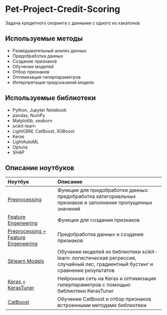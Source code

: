 # Pet-Project-Credit-Scoring
Задача кредитного скоринга с данными с одного из хакатонов
## Используемые методы 
* Разведывательный анализ данных
* Предобработка данных
* Создание признаков
* Обучение моделей
* Отбор признаков
* Оптимизация гиперпараметров
* Интерпретация предсказаний модели
## Используемые библиотеки
*  Python, Jupyter Notebook
*  pandas, NumPy
*  Matplotlib, seaborn
*  scikit-learn
*  LightGBM, CatBoost, XGBoost
*  Keras
*  LightAutoML
*  Optuna
*  SHAP
## Описание ноутбуков
| Ноутбук |  Описание |
| :----------------------------|:-----------|
| [Preprocessing](https://github.com/sfnga/Pet-Project-Credit-Scoring/blob/main/preprocessing/preprocessing.py)| Функции для предобработки данных: предобработка категориальных признаков и заполнение пропущенных значений|
| [Feature Engeneering](https://github.com/sfnga/Pet-Project-Credit-Scoring/blob/main/feature_engeneering/feature_engineering.py)| Функции для создания признаков|
| [Preprocessing + Feature Engeneering](https://github.com/sfnga/Pet-Project-Credit-Scoring/blob/main/feature_engeneering/feature_engeneering.ipynb)| Предобработка данных и создание признаков|
| [Sklearn Models](https://github.com/sfnga/Pet-Project-Credit-Scoring/blob/main/models/sklearn_models.ipynb)| Обучение моделей из библиотеки  scikit-learn: логистическая регрессия, случайный лес, градиентный бустинг и сравнение результатов|
| [Keras + KerasTuner](https://github.com/sfnga/Pet-Project-Credit-Scoring/blob/main/models/keras_nn.ipynb)| Нейронная сеть на Keras и оптимизация гиперпараметров с помощью библиотеки KerasTuner     | 
| [CatBoost](https://github.com/sfnga/Pet-Project-Credit-Scoring/blob/main/models/catboost_training.ipynb)| Обучение CatBoost и отбор признаков встроенными методами библиотеки              | 
